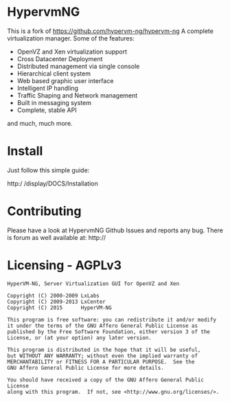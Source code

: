 # HypervmNG
This is a fork of https://github.com/hypervm-ng/hypervm-ng
A complete virtualization manager. Some of the features:

* OpenVZ and Xen virtualization support
* Cross Datacenter Deployment
* Distributed management via single console
* Hierarchical client system
* Web based graphic user interface
* Intelligent IP handling
* Traffic Shaping and Network management
* Built in messaging system
* Complete, stable API

and much, much more.

# Install

Just follow this simple guide:

http:/ /display/DOCS/Installation

# Contributing

Please have a look at HypervmNG Github Issues and reports any bug. There is forum as well available at: http://

# Licensing - AGPLv3

    HyperVM-NG, Server Virtualization GUI for OpenVZ and Xen

    Copyright (C) 2000-2009	LxLabs
    Copyright (C) 2009-2013	LxCenter
    Copyright (C) 2015		HyperVM-NG

    This program is free software: you can redistribute it and/or modify
    it under the terms of the GNU Affero General Public License as
    published by the Free Software Foundation, either version 3 of the
    License, or (at your option) any later version.

    This program is distributed in the hope that it will be useful,
    but WITHOUT ANY WARRANTY; without even the implied warranty of
    MERCHANTABILITY or FITNESS FOR A PARTICULAR PURPOSE.  See the
    GNU Affero General Public License for more details.

    You should have received a copy of the GNU Affero General Public License
    along with this program.  If not, see <http://www.gnu.org/licenses/>.
